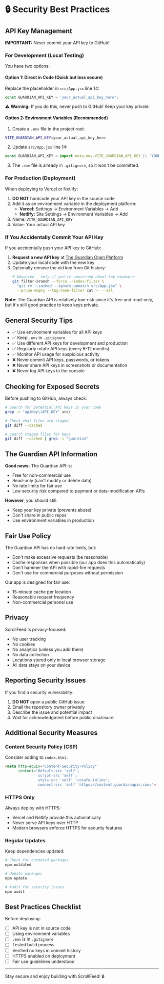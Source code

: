 # 🔒 Security Best Practices

## API Key Management

**IMPORTANT:** Never commit your API key to GitHub!

### For Development (Local Testing)

You have two options:

#### Option 1: Direct in Code (Quick but less secure)
Replace the placeholder in `src/App.jsx` line 14:
```javascript
const GUARDIAN_API_KEY = 'your_actual_api_key_here';
```

⚠️ **Warning:** If you do this, never push to GitHub! Keep your key private.

#### Option 2: Environment Variables (Recommended)

1. Create a `.env` file in the project root:
```bash
VITE_GUARDIAN_API_KEY=your_actual_api_key_here
```

2. Update `src/App.jsx` line 14:
```javascript
const GUARDIAN_API_KEY = import.meta.env.VITE_GUARDIAN_API_KEY || 'YOUR_API_KEY_HERE';
```

3. The `.env` file is already in `.gitignore`, so it won't be committed.

### For Production (Deployment)

When deploying to Vercel or Netlify:

1. **DO NOT** hardcode your API key in the source code
2. Add it as an environment variable in the deployment platform:
   - **Vercel:** Settings → Environment Variables → Add
   - **Netlify:** Site Settings → Environment Variables → Add
3. Name: `VITE_GUARDIAN_API_KEY`
4. Value: Your actual API key

### If You Accidentally Commit Your API Key

If you accidentally push your API key to GitHub:

1. **Request a new API key** at [The Guardian Open Platform](https://open-platform.theguardian.com/access/)
2. Update your local code with the new key
3. Optionally remove the old key from Git history:
   ```bash
   # Advanced - only if you're concerned about key exposure
   git filter-branch --force --index-filter \
     "git rm --cached --ignore-unmatch src/App.jsx" \
     --prune-empty --tag-name-filter cat -- --all
   ```

**Note:** The Guardian API is relatively low-risk since it's free and read-only, but it's still good practice to keep keys private.

## General Security Tips

- ✅ Use environment variables for all API keys
- ✅ Keep `.env` in `.gitignore`
- ✅ Use different API keys for development and production
- ✅ Regularly rotate API keys (every 6-12 months)
- ✅ Monitor API usage for suspicious activity
- ❌ Never commit API keys, passwords, or tokens
- ❌ Never share API keys in screenshots or documentation
- ❌ Never log API keys to the console

## Checking for Exposed Secrets

Before pushing to GitHub, always check:
```bash
# Search for potential API keys in your code
grep -r "apiKey\|API_KEY" src/

# Check what files are staged
git diff --cached

# Search staged files for keys
git diff --cached | grep -i "guardian"
```

## The Guardian API Information

**Good news:** The Guardian API is:
- Free for non-commercial use
- Read-only (can't modify or delete data)
- No rate limits for fair use
- Low security risk compared to payment or data-modification APIs

**However**, you should still:
- Keep your key private (prevents abuse)
- Don't share in public repos
- Use environment variables in production

## Fair Use Policy

The Guardian API has no hard rate limits, but:
- Don't make excessive requests (be reasonable)
- Cache responses when possible (our app does this automatically)
- Don't hammer the API with rapid-fire requests
- Don't use for commercial purposes without permission

Our app is designed for fair use:
- 15-minute cache per location
- Reasonable request frequency
- Non-commercial personal use

## Privacy

ScrollFeed is privacy-focused:
- No user tracking
- No cookies
- No analytics (unless you add them)
- No data collection
- Locations stored only in local browser storage
- All data stays on your device

## Reporting Security Issues

If you find a security vulnerability:
1. **DO NOT** open a public GitHub issue
2. Email the repository owner privately
3. Describe the issue and potential impact
4. Wait for acknowledgment before public disclosure

## Additional Security Measures

### Content Security Policy (CSP)
Consider adding to `index.html`:
```html
<meta http-equiv="Content-Security-Policy" 
      content="default-src 'self'; 
               script-src 'self'; 
               style-src 'self' 'unsafe-inline'; 
               connect-src 'self' https://content.guardianapis.com;">
```

### HTTPS Only
Always deploy with HTTPS:
- Vercel and Netlify provide this automatically
- Never serve API keys over HTTP
- Modern browsers enforce HTTPS for security features

### Regular Updates
Keep dependencies updated:
```bash
# Check for outdated packages
npm outdated

# Update packages
npm update

# Audit for security issues
npm audit
```

## Best Practices Checklist

Before deploying:
- [ ] API key is not in source code
- [ ] Using environment variables
- [ ] `.env` is in `.gitignore`
- [ ] Tested build process
- [ ] Verified no keys in commit history
- [ ] HTTPS enabled on deployment
- [ ] Fair use guidelines understood

---

Stay secure and enjoy building with ScrollFeed! 🔒
